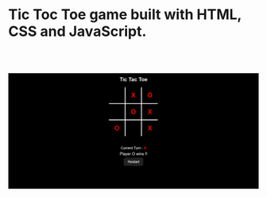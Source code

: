 <br><br>
<h1>Tic Toc Toe game built with HTML, CSS and JavaScript.</h1>
<br><br>

![logo](https://github.com/prajinpatil42/Tic-Toc-Toe/blob/main/Images/1.png)
